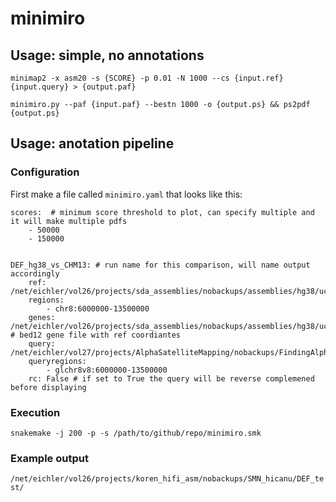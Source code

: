 # minimiro



## Usage: simple, no annotations
```
minimap2 -x asm20 -s {SCORE} -p 0.01 -N 1000 --cs {input.ref} {input.query} > {output.paf}

minimiro.py --paf {input.paf} --bestn 1000 -o {output.ps} && ps2pdf {output.ps}
```
## Usage: anotation pipeline 

### Configuration 
First make a file called `minimiro.yaml` that looks like this:
```
scores:  # minimum score threshold to plot, can specify multiple and it will make multiple pdfs
    - 50000
    - 150000


DEF_hg38_vs_CHM13: # run name for this comparison, will name output accordingly
    ref: /net/eichler/vol26/projects/sda_assemblies/nobackups/assemblies/hg38/ucsc.hg38.no_alts.fasta
    regions:
        - chr8:6000000-13500000
    genes: /net/eichler/vol26/projects/sda_assemblies/nobackups/assemblies/hg38/ucsc.refseq.genes.bed # bed12 gene file with ref coordiantes
    query: /net/eichler/vol27/projects/AlphaSatelliteMapping/nobackups/FindingAlphaSat/t2t_chr8/t2t_rel3_glchr8/v8_hybrid/asm/HiCanu/chm13_hicanu_hifi_20k_glchr8v8.fa
    queryregions:
        - glchr8v8:6000000-13500000
    rc: False # if set to True the query will be reverse complemened before displaying
```

### Execution 
```snakemake -j 200 -p -s /path/to/github/repo/minimiro.smk```

### Example output
```/net/eichler/vol26/projects/koren_hifi_asm/nobackups/SMN_hicanu/DEF_test/```
